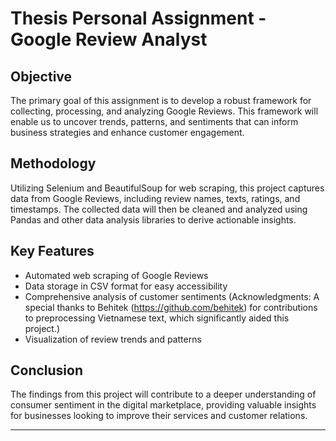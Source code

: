 # Thesis Personal Assignment - Google Review Analyst

## Objective

The primary goal of this assignment is to develop a robust framework for collecting, processing, and analyzing Google Reviews. This framework will enable us to uncover trends, patterns, and sentiments that can inform business strategies and enhance customer engagement.

## Methodology

Utilizing Selenium and BeautifulSoup for web scraping, this project captures data from Google Reviews, including review names, texts, ratings, and timestamps. The collected data will then be cleaned and analyzed using Pandas and other data analysis libraries to derive actionable insights.

## Key Features

- Automated web scraping of Google Reviews
- Data storage in CSV format for easy accessibility
- Comprehensive analysis of customer sentiments
(Acknowledgments: A special thanks to Behitek (https://github.com/behitek) for contributions to preprocessing Vietnamese text, which significantly aided this project.)
- Visualization of review trends and patterns

## Conclusion

The findings from this project will contribute to a deeper understanding of consumer sentiment in the digital marketplace, providing valuable insights for businesses looking to improve their services and customer relations.

---
